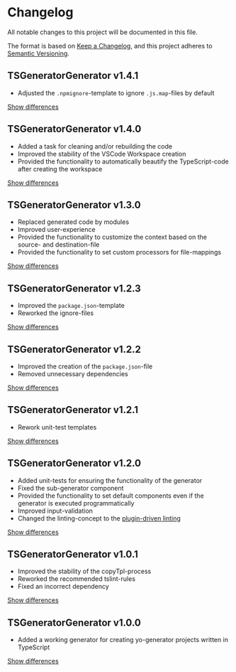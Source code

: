 # Changelog
All notable changes to this project will be documented in this file.

The format is based on [Keep a Changelog](https://keepachangelog.com/en/1.0.0/),
and this project adheres to [Semantic Versioning](https://semver.org/spec/v2.0.0.html).

## TSGeneratorGenerator v1.4.1
  - Adjusted the `.npmignore`-template to ignore `.js.map`-files by default

[Show differences][v1.4.1]

## TSGeneratorGenerator v1.4.0
  - Added a task for cleaning and/or rebuilding the code
  - Improved the stability of the VSCode Workspace creation
  - Provided the functionality to automatically beautify the TypeScript-code after creating the workspace

[Show differences][v1.4.0]

## TSGeneratorGenerator v1.3.0
  - Replaced generated code by modules
  - Improved user-experience
  - Provided the functionality to customize the context based on the source- and destination-file
  - Provided the functionality to set custom processors for file-mappings

[Show differences][v1.3.0]

## TSGeneratorGenerator v1.2.3
  - Improved the `package.json`-template
  - Reworked the ignore-files

[Show differences][v1.2.3]

## TSGeneratorGenerator v1.2.2
  - Improved the creation of the `package.json`-file
  - Removed unnecessary dependencies

[Show differences][v1.2.2]

## TSGeneratorGenerator v1.2.1
  - Rework unit-test templates

[Show differences][v1.2.1]

## TSGeneratorGenerator v1.2.0
  - Added unit-tests for ensuring the functionality of the generator
  - Fixed the sub-generator component
  - Provided the functionality to set default components even if the generator is executed programmatically
  - Improved input-validation
  - Changed the linting-concept to the [plugin-driven linting](https://github.com/microsoft/typescript-tslint-plugin)

[Show differences][v1.2.0]

## TSGeneratorGenerator v1.0.1
  - Improved the stability of the copyTpl-process
  - Reworked the recommended tslint-rules
  - Fixed an incorrect dependency

[Show differences][v1.0.1]

## TSGeneratorGenerator v1.0.0
  - Added a working generator for creating yo-generator projects written in TypeScript

[Show differences][v1.0.0]

<!--- References -->
[v1.0.0]: https://github.com/manuth/TSGeneratorGenerator/compare/e6fdb5a...v1.0.0
[v1.0.1]: https://github.com/manuth/TSGeneratorGenerator/compare/v1.0.0...v1.0.1
[v1.2.0]: https://github.com/manuth/TSGeneratorGenerator/compare/v1.0.1...v1.2.0
[v1.2.1]: https://github.com/manuth/TSGeneratorGenerator/compare/v1.2.0...v1.2.1
[v1.2.2]: https://github.com/manuth/TSGeneratorGenerator/compare/v1.2.1...v1.2.2
[v1.2.3]: https://github.com/manuth/TSGeneratorGenerator/compare/v1.2.2...v1.2.3
[v1.3.0]: https://github.com/manuth/TSGeneratorGenerator/compare/v1.2.3...v1.3.0
[v1.4.0]: https://github.com/manuth/TSGeneratorGenerator/compare/v1.3.0...v1.4.0
[v1.4.1]: https://github.com/manuth/TSGeneratorGenerator/compare/v1.4.0...v1.4.1